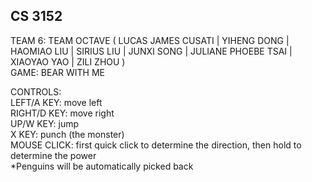 ## CS 3152
TEAM 6: TEAM OCTAVE ( LUCAS JAMES CUSATI | YIHENG DONG | HAOMIAO LIU | 
SIRIUS LIU | JUNXI SONG | JULIANE PHOEBE TSAI | XIAOYAO YAO | ZILI ZHOU )  
GAME: BEAR WITH ME

CONTROLS:  
LEFT/A KEY: move left  
RIGHT/D KEY: move right  
UP/W KEY: jump  
X KEY: punch (the monster)  
MOUSE CLICK: first quick click to determine the direction, then hold to determine the power  
*Penguins will be automatically picked back
